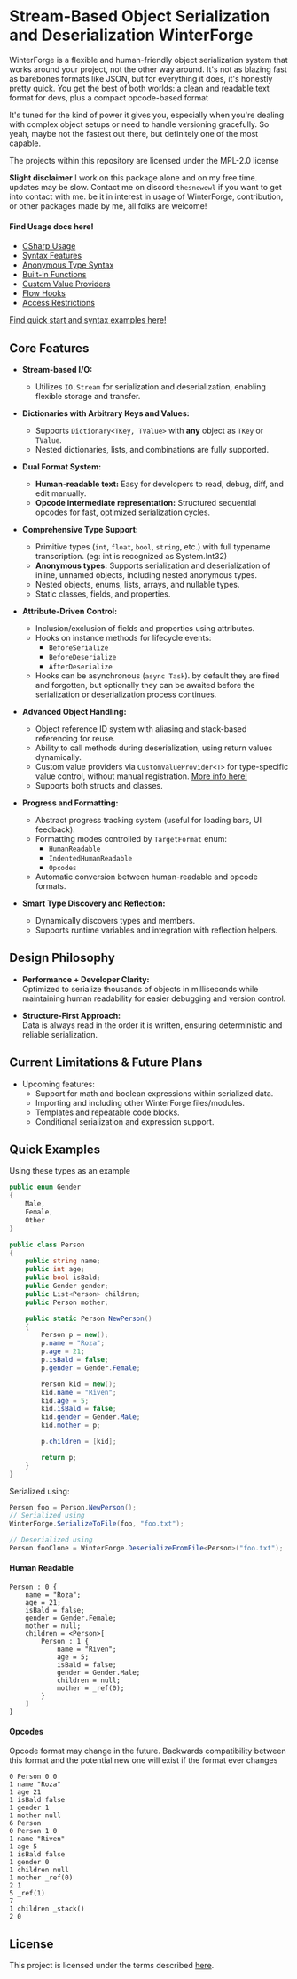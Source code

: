 # Stream-Based Object Serialization and Deserialization WinterForge

WinterForge is a flexible and human-friendly object 
serialization system that works around your project, not the other way around. 
It's not as blazing fast as barebones formats like JSON, but for everything it does, 
it's honestly pretty quick. You get the best of both worlds: a clean and readable text 
format for devs, plus a compact opcode-based format

It's tuned for the kind of power it gives you, especially 
when you're dealing with complex object setups or need to handle versioning gracefully. 
So yeah, maybe not the fastest out there, but definitely one of the most capable.

The projects within this repository are licensed under the MPL-2.0 license

**Slight disclaimer**
I work on this package alone and on my free time. updates may be slow.
Contact me on discord `thesnowowl` if you want to get into contact with me. 
be it in interest in usage of WinterForge, contribution, or other packages made by me,
all folks are welcome!

#### **Find Usage docs here!**
- [CSharp Usage](UsageDocs/WinterRose.WinterForge/CSharp_Usage.md)  
- [Syntax Features](UsageDocs/WinterRose.WinterForge/Syntax_Features.md)  
- [Anonymous Type Syntax](UsageDocs/WinterRose.WinterForge/Anonymous_Type_Syntax.md)  
- [Built-in Functions](UsageDocs/WinterRose.WinterForge/WinterForge_Built-in_Functions.md)  
- [Custom Value Providers](UsageDocs/WinterRose.WinterForge/CustomValueProvider_Examples.md)  
- [Flow Hooks](UsageDocs/WinterRose.WinterForge/FlowHooks.md)  
- [Access Restrictions](UsageDocs/WinterRose.WinterForge/Access_Restrictions.md)  
  
[Find quick start and syntax examples here!](#quick-examples)  

## **Core Features**

- **Stream-based I/O:**  
  - Utilizes `IO.Stream` for serialization and deserialization, enabling flexible storage and transfer.

- **Dictionaries with Arbitrary Keys and Values:**  
  - Supports `Dictionary<TKey, TValue>` with **any** object as `TKey` or `TValue`.  
  - Nested dictionaries, lists, and combinations are fully supported.  

- **Dual Format System:**  
  - **Human-readable text:** Easy for developers to read, debug, diff, and edit manually.  
  - **Opcode intermediate representation:** Structured sequential opcodes for fast, optimized serialization cycles.

- **Comprehensive Type Support:**  
  - Primitive types (`int`, `float`, `bool`, `string`, etc.) with full typename transcription. (eg: int is recognized as System.Int32) 
  - **Anonymous types:** Supports serialization and deserialization of inline, unnamed objects, including nested anonymous types.  
  - Nested objects, enums, lists, arrays, and nullable types.  
  - Static classes, fields, and properties.

- **Attribute-Driven Control:**  
  - Inclusion/exclusion of fields and properties using attributes.  
  - Hooks on instance methods for lifecycle events:  
    - `BeforeSerialize`  
    - `BeforeDeserialize`  
    - `AfterDeserialize`  
  - Hooks can be asynchronous (`async Task`). by default they are fired and forgotten, but optionally they can be awaited before the serialization or deserialization process continues.

- **Advanced Object Handling:**  
  - Object reference ID system with aliasing and stack-based referencing for reuse.  
  - Ability to call methods during deserialization, using return values dynamically.  
  - Custom value providers via `CustomValueProvider<T>` for type-specific value control, without manual registration. [More info here!](UsageDocs/WinterRose.WinterForge/CustomValueProvider_Examples.md)  
  - Supports both structs and classes.

- **Progress and Formatting:**  
  - Abstract progress tracking system (useful for loading bars, UI feedback).  
  - Formatting modes controlled by `TargetFormat` enum:  
    - `HumanReadable`  
    - `IndentedHumanReadable`  
    - `Opcodes`  
  - Automatic conversion between human-readable and opcode formats.

- **Smart Type Discovery and Reflection:**  
  - Dynamically discovers types and members.  
  - Supports runtime variables and integration with reflection helpers.

## **Design Philosophy**

- **Performance + Developer Clarity:**  
  Optimized to serialize thousands of objects in milliseconds while maintaining human readability for easier debugging and version control.

- **Structure-First Approach:**  
  Data is always read in the order it is written, ensuring deterministic and reliable serialization.

## **Current Limitations & Future Plans**
- Upcoming features:  
  - Support for math and boolean expressions within serialized data.  
  - Importing and including other WinterForge files/modules.  
  - Templates and repeatable code blocks.  
  - Conditional serialization and expression support.  



## **Quick Examples**
Using these types as an example
```cs
public enum Gender
{
    Male,
    Female,
    Other
}

public class Person
{
    public string name;
    public int age;
    public bool isBald;
    public Gender gender;
    public List<Person> children;
    public Person mother;

    public static Person NewPerson()
    {
        Person p = new();
        p.name = "Roza";
        p.age = 21;
        p.isBald = false;
        p.gender = Gender.Female;

        Person kid = new();
        kid.name = "Riven";
        kid.age = 5;
        kid.isBald = false;
        kid.gender = Gender.Male;
        kid.mother = p;

        p.children = [kid];

        return p;
    }
}
```

Serialized using:
```cs
Person foo = Person.NewPerson();
// Serialized using
WinterForge.SerializeToFile(foo, "foo.txt");

// Deserialized using 
Person fooClone = WinterForge.DeserializeFromFile<Person>("foo.txt");
```
#### **Human Readable**
```
Person : 0 {
    name = "Roza";
    age = 21;
    isBald = false;
    gender = Gender.Female;
    mother = null;
    children = <Person>[
        Person : 1 {
            name = "Riven";
            age = 5;
            isBald = false;
            gender = Gender.Male;
            children = null;
            mother = _ref(0);
        }
    ]
}
```

#### **Opcodes**
Opcode format may change in the future. Backwards compatibility between this format and the potential new one will exist if the format ever changes
```
0 Person 0 0
1 name "Roza"
1 age 21
1 isBald false
1 gender 1
1 mother null
6 Person
0 Person 1 0
1 name "Riven"
1 age 5
1 isBald false
1 gender 0
1 children null
1 mother _ref(0)
2 1
5 _ref(1)
7
1 children _stack()
2 0
```

## **License**
This project is licensed under the terms described [here](LICENSE.md).

